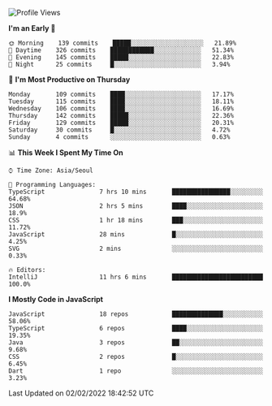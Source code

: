 <!--START_SECTION:waka-->
![Profile Views](http://img.shields.io/badge/Profile%20Views-0-blue)

**I'm an Early 🐤** 

```text
🌞 Morning    139 commits    █████░░░░░░░░░░░░░░░░░░░░   21.89% 
🌆 Daytime    326 commits    ████████████░░░░░░░░░░░░░   51.34% 
🌃 Evening    145 commits    █████░░░░░░░░░░░░░░░░░░░░   22.83% 
🌙 Night      25 commits     █░░░░░░░░░░░░░░░░░░░░░░░░   3.94%

```
📅 **I'm Most Productive on Thursday** 

```text
Monday       109 commits    ████░░░░░░░░░░░░░░░░░░░░░   17.17% 
Tuesday      115 commits    ████░░░░░░░░░░░░░░░░░░░░░   18.11% 
Wednesday    106 commits    ████░░░░░░░░░░░░░░░░░░░░░   16.69% 
Thursday     142 commits    █████░░░░░░░░░░░░░░░░░░░░   22.36% 
Friday       129 commits    █████░░░░░░░░░░░░░░░░░░░░   20.31% 
Saturday     30 commits     █░░░░░░░░░░░░░░░░░░░░░░░░   4.72% 
Sunday       4 commits      ░░░░░░░░░░░░░░░░░░░░░░░░░   0.63%

```


📊 **This Week I Spent My Time On** 

```text
⌚︎ Time Zone: Asia/Seoul

💬 Programming Languages: 
TypeScript               7 hrs 10 mins       ████████████████░░░░░░░░░   64.68% 
JSON                     2 hrs 5 mins        ████░░░░░░░░░░░░░░░░░░░░░   18.9% 
CSS                      1 hr 18 mins        ███░░░░░░░░░░░░░░░░░░░░░░   11.72% 
JavaScript               28 mins             █░░░░░░░░░░░░░░░░░░░░░░░░   4.25% 
SVG                      2 mins              ░░░░░░░░░░░░░░░░░░░░░░░░░   0.33%

🔥 Editors: 
IntelliJ                 11 hrs 6 mins       █████████████████████████   100.0%

```

**I Mostly Code in JavaScript** 

```text
JavaScript               18 repos            ██████████████░░░░░░░░░░░   58.06% 
TypeScript               6 repos             ████░░░░░░░░░░░░░░░░░░░░░   19.35% 
Java                     3 repos             ██░░░░░░░░░░░░░░░░░░░░░░░   9.68% 
CSS                      2 repos             █░░░░░░░░░░░░░░░░░░░░░░░░   6.45% 
Dart                     1 repo              ░░░░░░░░░░░░░░░░░░░░░░░░░   3.23%

```



 Last Updated on 02/02/2022 18:42:52 UTC
<!--END_SECTION:waka-->
